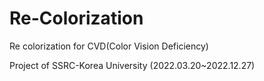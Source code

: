 # Re-Colorization


Re colorization for CVD(Color Vision Deficiency)

Project of SSRC-Korea University (2022.03.20~2022.12.27)

